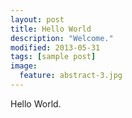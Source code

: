```yaml
---
layout: post
title: Hello World
description: "Welcome."
modified: 2013-05-31
tags: [sample post]
image:
  feature: abstract-3.jpg
---
```


Hello World.